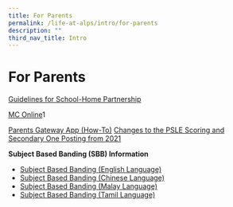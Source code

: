 ```yaml
---
title: For Parents
permalink: /life-at-alps/intro/for-parents
description: ""
third_nav_title: Intro
---
```

# **For Parents**

[Guidelines for School-Home Partnership](https://alexandrapri-moe-edu-sg-admin.cwp.sg/qql/slot/u146/Announcements/Guidelines%20for%20School-Home%20Partnership.pdf)
  
[MC Online](https://www.mconline.sg/LEAD/login/lms_login.aspx)1  
  
[Parents Gateway App (How-To)](https://alexandrapri-moe-edu-sg-admin.cwp.sg/qql/slot/u146/Official%20Note/PG%20-%20Annex%20A.pdf) [Changes to the PSLE Scoring and Secondary One Posting from 2021](https://www.moe.gov.sg/microsites/psle/PSLE%20Scoring/psle-scoring.html)   
  
**Subject Based Banding (SBB) Information**  

*   [Subject Based Banding (English Language)](/files/MOE_SBB_EL_1%20Mar%202018.pdf)
*   [Subject Based Banding (Chinese Language)](/files/MOE_SBB_CL_1%20Mar%202018.pdf)
*   [Subject Based Banding (Malay Language)](/files/MOE_SBB_ML_1%20Mar%202018.pdf)
*   [Subject Based Banding (Tamil Language)](/files/MOE_SBB_TL_1%20Mar%202018.pdf)